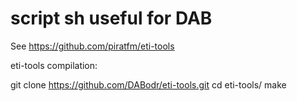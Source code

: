 # script sh useful for DAB

See https://github.com/piratfm/eti-tools 

eti-tools compilation:

git clone https://github.com/DABodr/eti-tools.git
cd eti-tools/
make
